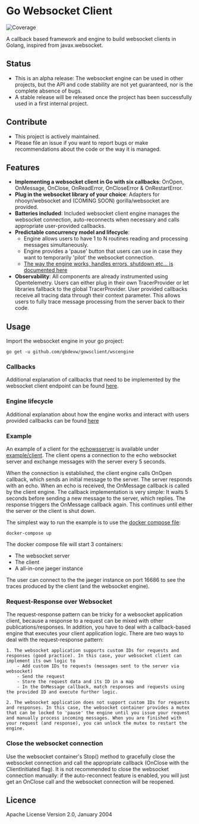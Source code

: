 # Go Websocket Client
![Coverage](https://img.shields.io/badge/Coverage-95.1%25-brightgreen)

A callback based framework and engine to build websocket clients in Golang, inspired from javax.websocket.

## Status

- This is an alpha release: The websocket engine can be used in other projects, but the API and code stability are not yet guaranteed, nor is the complete absence of bugs.
- A stable release will be released once the project has been successfully used in a first internal project.

## Contribute

- This project is actively maintained. 
- Please file an issue if you want to report bugs or make recommendations about the code or the way it is managed.

## Features

- **Implementing a websocket client in Go with six callbacks**: OnOpen, OnMessage, OnClose, OnReadError, OnCloseError & OnRestartError.
- **Plug in the websocket library of your choice**: Adapters for nhooyr/websocket and (COMING SOON) gorilla/websocket are provided.
- **Batteries included**: Included websocket client engine manages the websocket connection, auto-reconnects when necessary and calls appropriate user-provided callbacks.
- **Predictable concurrency model and lifecycle**: 
    - Engine allows users to have 1 to N routines reading and processing messages simultaneously.
    - Engine provides a 'pause' button that users can use in case they want to temporarily 'pilot' the websocket connection.
    - [The way the engine works, handles errors, shutdown etc... is documented here](./documentation/websocket_client_engine_operations.md)
- **Observability**: All components are already instrumented using Opentelemetry. Users can either plug in their own TracerProvider or let libraries fallback to the global TracerProvider. User provided callbacks receive all tracing data through their context parameter. This allows users to fully trace message processing from the server back to their code.

## Usage

Import the websocket engine in your go project:

```
go get -u github.com/gbdevw/gowsclient/wscengine
```

### Callbacks

Additional explanation of callbacks that need to be implemented by the websocket client endpoint can be found [here](./documentation/callbacks.md).

### Engine lifecycle

Additional explanation about how the engine works and interact with users provided callbacks can be found [here](./documentation/websocket_client_engine_operations.md)

### Example

An example of a client for the [echowsserver](./echowsserver/echo_websocket_server.go) is available under [example/client](./example/client/websocket/client.go). The client opens a connection to the echo websocket server and exchange messages with the server every 5 seconds. 

When the connection is established, the client engine calls OnOpen callback, which sends an initial message to the server. The server responds with an echo. When an echo is received, the OnMessage callback is called by the client engine. The callback implementation is very simple: It waits 5 seconds before sending a new message to the server, which replies. The response triggers the OnMessage callback again. This continues until either the server or the client is shut down.

The simplest way to run the example is to use the [docker compose file](./compose.yaml):

```
docker-compose up
```

The docker compose file will start 3 containers:
- The websocket server
- The client
- A all-in-one jaeger instance

The user can connect to the the jaeger instance on port 16686 to see the traces produced by the client (and the websocket engine).

### Request-Response over Websocket

The request-response pattern can be tricky for a websocket application client, because a response to a request can be mixed with other publications/responses. In addition, you have to deal with a callback-based engine that executes your client application logic. There are two ways to deal with the request-response pattern:

    1. The websocket application supports custom IDs for requests and responses (good practice). In this case, your websocket client can implement its own logic to
        - Add custom IDs to requests (messages sent to the server via websocket)
        - Send the request
        - Store the request data and its ID in a map
        - In the OnMessage callback, match responses and requests using the provided ID and execute further logic.
    
    2. The websocket application does not support custom IDs for requests and responses. In this case, the websocket container provides a mutex that can be locked to 'pause' the engine until you issue your request and manually process incoming messages. When you are finished with your request (and response), you can unlock the mutex to restart the engine.

### Close the websocket connection

Use the websocket container's Stop() method to gracefully close the websocket connection and call the appropriate callback (OnClose with the ClientInitiated flag). It is not recommended to close the websocket connection manually: if the auto-reconnect feature is enabled, you will just get an OnClose call and the websocket connection will be reopened.

## Licence

Apache License Version 2.0, January 2004